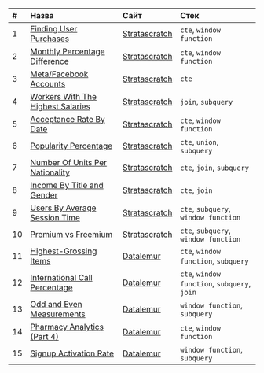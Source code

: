 |#|Назва|Сайт|Стек|
|:--|:--|:--|:--|
|1|[Finding User Purchases](https://github.com/dkolesov95/sql/blob/main/stratascratch/finding_user_purchases.sql)|[Stratascratch](https://www.stratascratch.com/)|`cte`, `window function`|
|2|[Monthly Percentage Difference](https://github.com/dkolesov95/sql/blob/main/stratascratch/monthly_percentage_difference.sql)|[Stratascratch](https://www.stratascratch.com/)|`cte`, `window function`|
|3|[Meta/Facebook Accounts](https://github.com/dkolesov95/sql/blob/main/stratascratch/facebook_accounts.sql)|[Stratascratch](https://www.stratascratch.com/)|`cte`|
|4|[Workers With The Highest Salaries](https://github.com/dkolesov95/sql/blob/main/stratascratch/workers_with_the_highest_salaries.sql)|[Stratascratch](https://www.stratascratch.com/)|`join`, `subquery`|
|5|[Acceptance Rate By Date](https://github.com/dkolesov95/sql/blob/main/stratascratch/acceptance_rate_by_date.sql)|[Stratascratch](https://www.stratascratch.com/)|`cte`, `window function`|
|6|[Popularity Percentage](https://github.com/dkolesov95/sql/blob/main/stratascratch/popularity_percentage.sql)|[Stratascratch](https://www.stratascratch.com/)|`cte`, `union`, `subquery`|
|7|[Number Of Units Per Nationality](https://github.com/dkolesov95/sql/blob/main/stratascratch/number_of_units_per_nationality.sql)|[Stratascratch](https://www.stratascratch.com/)|`cte`, `join`, `subquery`|
|8|[Income By Title and Gender](https://github.com/dkolesov95/sql/blob/main/stratascratch/income_by_title_and_gender.sql)|[Stratascratch](https://www.stratascratch.com/)|`cte`, `join`|
|9|[Users By Average Session Time](https://github.com/dkolesov95/sql/blob/main/stratascratch/users_by_average_session_time.sql)|[Stratascratch](https://www.stratascratch.com/)|`cte`, `subquery`, `window function`|
|10|[Premium vs Freemium](https://github.com/dkolesov95/sql/blob/main/stratascratch/premium_vs_freemium.sql)|[Stratascratch](https://www.stratascratch.com/)|`cte`, `subquery`, `window function`|
|11|[Highest-Grossing Items](https://github.com/dkolesov95/sql/blob/main/datalemur/highest_grossing_items.sql)|[Datalemur](https://datalemur.com/?referralCode=appyE5ck)|`cte`, `window function`, `subquery`|
|12|[International Call Percentage](https://github.com/dkolesov95/sql/blob/main/datalemur/international_call_percentage.sql)|[Datalemur](https://datalemur.com/?referralCode=appyE5ck)|`cte`, `window function`, `subquery`, `join`|
|13|[Odd and Even Measurements](https://github.com/dkolesov95/sql/blob/main/datalemur/odd_and_even_measurements.sql)|[Datalemur](https://datalemur.com/?referralCode=appyE5ck)|`window function`, `subquery`|
|14|[Pharmacy Analytics (Part 4)](https://github.com/dkolesov95/sql/blob/main/datalemur/pharmacy_analytics.sql)|[Datalemur](https://datalemur.com/?referralCode=appyE5ck)|`cte`, `window function`|
|15|[Signup Activation Rate](https://github.com/dkolesov95/sql/blob/main/datalemur/signup_activation_rate.sql)|[Datalemur](https://datalemur.com/?referralCode=appyE5ck)|`window function`, `subquery`|
